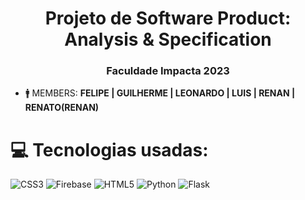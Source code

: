 <h1 align="center">Projeto de Software Product: Analysis & Specification</h1>
<h3 align="center">Faculdade Impacta 2023</h3>

- 🚹 MEMBERS: **FELIPE | GUILHERME | LEONARDO | LUIS | RENAN | RENATO(RENAN)**

<p align="left">

# 💻 Tecnologias usadas:
![CSS3](https://img.shields.io/badge/css3-%231572B6.svg?style=for-the-badge&logo=css3&logoColor=white) ![Firebase](https://img.shields.io/badge/firebase-%23039BE5.svg?style=for-the-badge&logo=firebase) ![HTML5](https://img.shields.io/badge/html5-%23E34F26.svg?style=for-the-badge&logo=html5&logoColor=white) ![Python](https://img.shields.io/badge/python-3670A0?style=for-the-badge&logo=python&logoColor=ffdd54) ![Flask](https://img.shields.io/badge/flask-%23000.svg?style=for-the-badge&logo=flask&logoColor=white)
</p>
